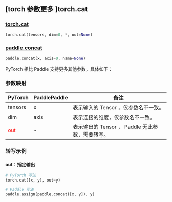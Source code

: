 ## [torch 参数更多 ]torch.cat
### [torch.cat](https://pytorch.org/docs/stable/generated/torch.cat.html?highlight=cat#torch.cat)

```python
torch.cat(tensors, dim=0, *, out=None)
```

### [paddle.concat](https://www.paddlepaddle.org.cn/documentation/docs/zh/develop/api/paddle/concat_cn.html#concat)

```python
paddle.concat(x, axis=0, name=None)
```

PyTorch 相比 Paddle 支持更多其他参数，具体如下：
### 参数映射

| PyTorch       | PaddlePaddle | 备注                                                   |
| ------------- | ------------ | ------------------------------------------------------ |
| tensors       | x            | 表示输入的 Tensor ，仅参数名不一致。  |
| dim           | axis         | 表示连接的维度，仅参数名不一致。      |
| <font color='red'>out</font> | -  | 表示输出的 Tensor ， Paddle 无此参数，需要转写。    |


### 转写示例
#### out：指定输出
```python
# PyTorch 写法
torch.cat([x, y], out=y)

# Paddle 写法
paddle.assign(paddle.concat([x, y]), y)
```
